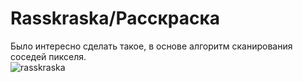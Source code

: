 # Rasskraska/Расскраска
Было интересно сделать такое, в основе алгоритм сканирования соседей пикселя.\
![rasskraska](https://user-images.githubusercontent.com/108361246/178312985-f5a14897-e7f8-420e-9b27-67fd59b1203e.gif)
